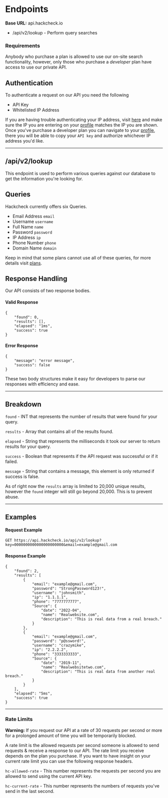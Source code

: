 # Endpoints
**Base URL:** api.hackcheck.io
* /api/v2/lookup - Perform query searches 

### Requirements
Anybody who purchase a plan is allowed to use our on-site search functionality, however, only those who purchase a _developer_ plan have access to use our private API.

## Authentication
To authenticate a request on our API you need the following
- API Key
- Whitelisted IP Address

If you are having trouble authenticating your IP address, visit [here](https://api.hackcheck.io/api/v2/ip) and make sure the IP you are entering on your [profile](https://hackcheck.io/profile) matches the IP you are shown.
Once you've purchase a developer plan you can navigate to your [profile](https://hackcheck.io/profile), there you will be able to copy your `API key` and authorize whichever IP address you'd like.

---
## /api/v2/lookup
This endpoint is used to perform various queries against our database to get the information you're looking for.


## Queries
Hackcheck currently offers six Queries.
- Email Address `email`
- Username      `username`
- Full Name     `name`
- Password      `password`
- IP Address    `ip`
- Phone Number  `phone`
- Domain Name   `domain`

Keep in mind that some plans cannot use all of these queries, for more details visit [plans](https://hackcheck.io/plans). 


## Response Handling
Our API consists of two response bodies.
#### Valid Response
```
{
    "found": 0,
    "results": [],
    "elapsed": "1ms",
    "success": true
}
```
#### Error Response
```
{
    "message": "error message",
    "success": false
}
```

These two body structures make it easy for developers to parse our responses with efficiency and ease. 

---
## Breakdown
`found` - INT that represents the number of results that were found for your query.

`results` - Array that contains all of the results found.

`elapsed` - String that represents the milliseconds it took our server to return results for your query.

`success` - Boolean that represents if the API request was successful or if it failed.

`message` - String that contains a message, this element is only returned if success is false.

As of right now the `results` array is limited to 20,000 unique results, however the `found` integer will still go beyond 20,000. This is to prevent abuse.

---
## Examples
#### Request Example
`GET https://api.hackcheck.io/api/v2/lookup?key=0000000000000000000000&email=example@gmail.com`

#### Response Example
```
{
    "found": 2,
    "results": [
        {
            "email": "example@gmail.com",
            "password": "StrongPassword123!",
            "username": "johnsmith",
            "ip": "1.1.1.1",
            "phone": "7777777777",
            "Source": {
                "date": "2022-04",
                "name": "Realwebsite.com",
                "description": "This is real data from a real breach."
            }
        },
        {
            "email": "example@gmail.com",
            "password": "p@ssword!",
            "username": "crazymike",
            "ip": "2.2.2.2",
            "phone": "3333333333",
            "Source": {
                "date": "2019-11",
                "name": "Realwebsitetwo.com",
                "description": "This is real data from another real breach."
            }
        }
    ],
    "elapsed": "5ms",
    "success": true
}
```

---
### Rate Limits
**Warning:** If you request our API at a rate of 30 requests per second or more for a prolonged amount of time you will be temporarily blocked.

A rate limit is the allowed requests per second someone is allowed to send requests & receive a response to our API. The rate limit you receive depends on the plan you purchase.
If you want to have insight on your current rate limit you can use the following response headers.

```hc-allowed-rate``` - This number represents the requests per second you are allowed to send using the current API key.

```hc-current-rate``` - This number represents the numbers of requests you've send in the last second.
